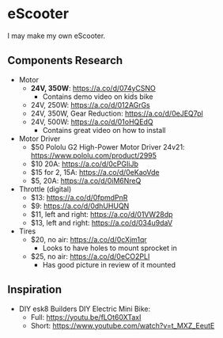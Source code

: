 # eScooter
I may make my own eScooter.

## Components Research
- Motor
    - **24V, 350W**: https://a.co/d/074yCSNO
        - Contains demo video on kids bike
    - 24V, 250W: https://a.co/d/012AGrGs
    - 24V, 350W, Gear Reduction: https://a.co/d/0eJEQ7pl
    - 24V, 500W: https://a.co/d/01oHQEdQ
        - Contains great video on how to install
- Motor Driver
    - $50 Pololu G2 High-Power Motor Driver 24v21: https://www.pololu.com/product/2995
    - $10 20A: https://a.co/d/0cPGIiJb
    - $15 for 2, 15A: https://a.co/d/0eKaoVde
    - $5, 20A: https://a.co/d/0iM6NreQ
- Throttle (digital)
    - $13: https://a.co/d/0fpmdPnR
    - $9: https://a.co/d/0dhUHUQN
    - $11, left and right: https://a.co/d/01VW28dp
    - $13, left and right: https://a.co/d/034u9daV
- Tires
    - $20, no air: https://a.co/d/0cXjm1qr
        - Looks to have holes to mount sprocket in
    - $25, no air: https://a.co/d/0eCO2PLI
        - Has good picture in review of it mounted


## Inspiration
- DIY esk8 Builders DIY Electric Mini Bike:
    - Full: https://youtu.be/fLOt60XTaxI
    - Short: https://www.youtube.com/watch?v=t_MXZ_EeutE